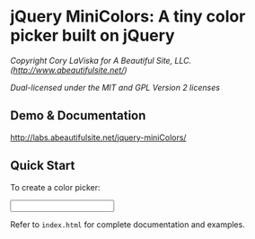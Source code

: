 # jQuery MiniColors: A tiny color picker built on jQuery

_Copyright Cory LaViska for A Beautiful Site, LLC. (http://www.abeautifulsite.net/)_

_Dual-licensed under the MIT and GPL Version 2 licenses_


## Demo & Documentation

http://labs.abeautifulsite.net/jquery-miniColors/

## Quick Start

  <script src="//ajax.googleapis.com/ajax/libs/jquery/1.8.3/jquery.min.js"></script>
  <script src="jquery.minicolors.js"></script>
  <link rel="stylesheet" href="jquery.minicolors.css" />

To create a color picker:

  <input type="minicolors" name="color" />

Refer to `index.html` for complete documentation and examples.